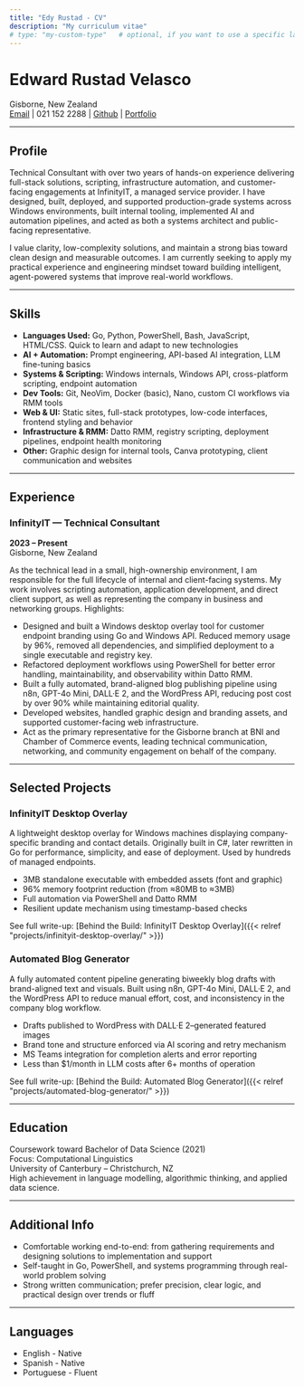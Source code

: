 ```yaml
---
title: "Edy Rustad - CV"
description: "My curriculum vitae"
# type: "my-custom-type"   # optional, if you want to use a specific layout
---
```

# Edward Rustad Velasco  
Gisborne, New Zealand  
[Email](mailto:edward.rusatd@proton.me) | 021 152 2288 | [Github](https://github.com/edy-rus/) | [Portfolio](https://portfolio.tarbide.info)

---
## Profile

Technical Consultant with over two years of hands-on experience delivering full-stack solutions, scripting, infrastructure automation, and customer-facing engagements at InfinityIT, a managed service provider. I have designed, built, deployed, and supported production-grade systems across Windows environments, built internal tooling, implemented AI and automation pipelines, and acted as both a systems architect and public-facing representative.  

I value clarity, low-complexity solutions, and maintain a strong bias toward clean design and measurable outcomes. I am currently seeking to apply my practical experience and engineering mindset toward building intelligent, agent-powered systems that improve real-world workflows.

---
## Skills

- **Languages Used:** Go, Python, PowerShell, Bash, JavaScript, HTML/CSS. Quick to learn and adapt to new technologies
- **AI + Automation:** Prompt engineering, API-based AI integration, LLM fine-tuning basics  
- **Systems & Scripting:** Windows internals, Windows API, cross-platform scripting, endpoint automation  
- **Dev Tools:** Git, NeoVim, Docker (basic), Nano, custom CI workflows via RMM tools  
- **Web & UI:** Static sites, full-stack prototypes, low-code interfaces, frontend styling and behavior  
- **Infrastructure & RMM:** Datto RMM, registry scripting, deployment pipelines, endpoint health monitoring  
- **Other:** Graphic design for internal tools, Canva prototyping, client communication and websites

---
## Experience

### InfinityIT — Technical Consultant  
**2023 – Present**  
Gisborne, New Zealand  

As the technical lead in a small, high-ownership environment, I am responsible for the full lifecycle of internal and client-facing systems. My work involves scripting automation, application development, and direct client support, as well as representing the company in business and networking groups. Highlights:

- Designed and built a Windows desktop overlay tool for customer endpoint branding using Go and Windows API. Reduced memory usage by 96%, removed all dependencies, and simplified deployment to a single executable and registry key.  
- Refactored deployment workflows using PowerShell for better error handling, maintainability, and observability within Datto RMM.
- Built a fully automated, brand-aligned blog publishing pipeline using n8n, GPT-4o Mini, DALL·E 2, and the WordPress API, reducing post cost by over 90% while maintaining editorial quality.
- Developed websites, handled graphic design and branding assets, and supported customer-facing web infrastructure.  
- Act as the primary representative for the Gisborne branch at BNI and Chamber of Commerce events, leading technical communication, networking, and community engagement on behalf of the company.

---
## Selected Projects

### **InfinityIT Desktop Overlay**  
A lightweight desktop overlay for Windows machines displaying company-specific branding and contact details. Originally built in C#, later rewritten in Go for performance, simplicity, and ease of deployment. Used by hundreds of managed endpoints.

- 3MB standalone executable with embedded assets (font and graphic)  
- 96% memory footprint reduction (from ≈80MB to ≈3MB)  
- Full automation via PowerShell and Datto RMM  
- Resilient update mechanism using timestamp-based checks

See full write-up: [Behind the Build: InfinityIT Desktop Overlay]({{< relref "projects/infinityit-desktop-overlay/" >}})

### **Automated Blog Generator**

A fully automated content pipeline generating biweekly blog drafts with brand-aligned text and visuals. Built using n8n, GPT-4o Mini, DALL·E 2, and the WordPress API to reduce manual effort, cost, and inconsistency in the company blog workflow.

- Drafts published to WordPress with DALL·E 2–generated featured images
- Brand tone and structure enforced via AI scoring and retry mechanism
- MS Teams integration for completion alerts and error reporting
- Less than $1/month in LLM costs after 6+ months of operation

See full write-up: [Behind the Build: Automated Blog Generator]({{< relref "projects/automated-blog-generator/" >}})

---
## Education

Coursework toward Bachelor of Data Science (2021)  
Focus: Computational Linguistics  
University of Canterbury – Christchurch, NZ  
High achievement in language modelling, algorithmic thinking, and applied data science.

---
## Additional Info

- Comfortable working end-to-end: from gathering requirements and designing solutions to implementation and support  
- Self-taught in Go, PowerShell, and systems programming through real-world problem solving  
- Strong written communication; prefer precision, clear logic, and practical design over trends or fluff

---
## Languages

- English - Native
- Spanish - Native
- Portuguese - Fluent
